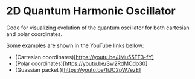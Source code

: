 # 2D Quantum Harmonic Oscillator

Code for visualizing evolution of the quantum oscillator for both cartesian and polar coordinates.

Some examples are shown in the YouTube links bellow:

- (Cartesian coordinates)[https://youtu.be/JMu55FF3-fY]
- (Polar coordinates)[https://youtu.be/Sw2RdMCdo30]
- (Guassian packet )[https://youtu.be/fiJC2pW7ezE]
